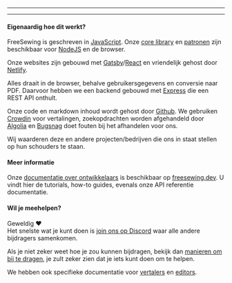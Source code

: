 - - -
- - -

#### Eigenaardig hoe dit werkt?

FreeSewing is geschreven in [JavaScript](https://developer.mozilla.org/en-US/docs/Web/JavaScript). Onze [core library](https://www.npmjs.com/package/@freesewing/core) en [patronen](/patterns) zijn beschikbaar voor [NodeJS](https://nodejs.org/) en de browser.

Onze websites zijn gebouwd met [Gatsby](https://www.gatsbyjs.com/)/[React](https://reactjs.org/) en vriendelijk gehost door [Netlify](https://www.netlify.com/).

Alles draait in de browser, behalve gebruikersgegevens en conversie naar PDF. Daarvoor hebben we een backend gebouwd met [Express](https://expressjs.com/) die een REST API onthult.

Onze code en markdown inhoud wordt gehost door [Github](https://github.com/freesewing/). We gebruiken [Crowdin](https://crowdin.com/) voor vertalingen, zoekopdrachten worden afgehandeld door [Algolia](https://www.algolia.com/) en [Bugsnag](https://www.bugsnag.com/) doet fouten bij het afhandelen voor ons.

Wij waarderen deze en andere projecten/bedrijven die ons in staat stellen op hun schouders te staan.

#### Meer informatie

Onze [documentatie over ontwikkelaars](https://freesewing.dev) is beschikbaar op [freesewing.dev](https://freesewing.dev). U vindt hier de tutorials, how-to guides, evenals onze API referentie documentatie.

#### Wil je meehelpen?

Geweldig ❤️   
Het snelste wat je kunt doen is [join ons op Discord](https://discord.freesewing.org/) waar alle andere bijdragers samenkomen.

Als je niet zeker weet hoe je zou kunnen bijdragen, bekijk dan [manieren om bij te dragen](https://freesewing.dev/howtos/ways-to-contribute), je zult zeker zien dat je iets kunt doen om te helpen.

We hebben ook specifieke documentatie voor [vertalers](https://freesewing.dev/guides/translation) en [editors](https://freesewing.dev/howtos/editors).

